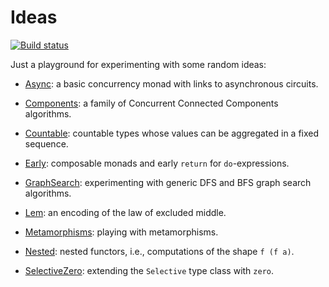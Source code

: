 # Ideas

[![Build status](https://img.shields.io/github/workflow/status/snowleopard/ideas/ci/main.svg)](https://github.com/snowleopard/ideas/actions)

Just a playground for experimenting with some random ideas:

* [Async](https://github.com/snowleopard/ideas/blob/main/src/Async.hs):
  a basic concurrency monad with links to asynchronous circuits.

* [Components](https://github.com/snowleopard/ideas/blob/main/src/Components.hs):
  a family of Concurrent Connected Components algorithms.

* [Countable](https://github.com/snowleopard/ideas/blob/main/src/Countable.hs):
  countable types whose values can be aggregated in a fixed sequence.

* [Early](https://github.com/snowleopard/ideas/blob/main/src/Early.hs):
  composable monads and early `return` for `do`-expressions.

* [GraphSearch](https://github.com/snowleopard/ideas/blob/main/src/GraphSearch.hs):
  experimenting with generic DFS and BFS graph search algorithms.

* [Lem](https://github.com/snowleopard/ideas/blob/main/src/Lem.hs):
  an encoding of the law of excluded middle.

* [Metamorphisms](https://github.com/snowleopard/ideas/blob/main/src/Metamorphisms.hs):
  playing with metamorphisms.

* [Nested](https://github.com/snowleopard/ideas/blob/main/src/Nested.hs):
  nested functors, i.e., computations of the shape `f (f a)`.

* [SelectiveZero](https://github.com/snowleopard/ideas/blob/main/src/SelectiveZero.hs):
  extending the `Selective` type class with `zero`.
